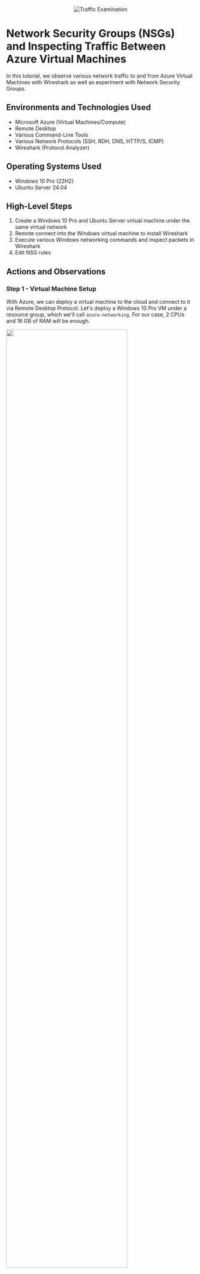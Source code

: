 <p align="center">
<img src="https://i.imgur.com/Ua7udoS.png" alt="Traffic Examination"/>
</p>

<h1>Network Security Groups (NSGs) and Inspecting Traffic Between Azure Virtual Machines</h1>
In this tutorial, we observe various network traffic to and from Azure Virtual Machines with Wireshark as well as experiment with Network Security Groups. <br />

<!--
<h2>Video Demonstration</h2>

- ### [YouTube: Azure Virtual Machines, Wireshark, and Network Security Groups](https://www.youtube.com)
-->

<h2>Environments and Technologies Used</h2>

- Microsoft Azure (Virtual Machines/Compute)
- Remote Desktop
- Various Command-Line Tools
- Various Network Protocols (SSH, RDH, DNS, HTTP/S, ICMP)
- Wireshark (Protocol Analyzer)

<h2>Operating Systems Used </h2>

- Windows 10 Pro (22H2)
- Ubuntu Server 24.04

<h2>High-Level Steps</h2>

1. Create a Windows 10 Pro and Ubuntu Server virtual machine under the same virtual network
2. Remote connect into the Windows virtual machine to install Wireshark
3. Execute various Windows networking commands and inspect packets in Wireshark
4. Edit NSG rules

<h2>Actions and Observations</h2>

<h3>Step 1 - Virtual Machine Setup</h3>

With Azure, we can deploy a virtual machine to the cloud and connect to it via Remote Desktop Protocol. Let's deploy a Windows 10 Pro VM under a resource group, which we'll call `azure-networking`. For our case, 2 CPUs and 16 GB of RAM will be enough.


<p float="left">
  <img src="images/Step1_WindowsVMCreation.png" height="80%" width="80%"/>
  <!-- <img src="images/Step1_WindowsVMCreation2.png" height="80%" width="80%" alt="Disk Sanitization Steps"/> -->
</p>

When creating the Ubuntu Server VM, we will use a password based authenication rather than an SSH key. The Ubuntu Server VM is not as resource heavy as the Windows VM, so we can opt to use one of the cheaper hardware sizes. To ensure connectivity between the two VMs, we can put this VM under the same virtual network.

<p>
  <img src="images/Step1_UbuntuServerVMCreation.png" height="80%" width="80%"/>
  <img src="images/Step1_UbuntuServerVMCreation_NetworkSettings.png" height="80%" width="80%"/>
</p>

<h3>Step 2 - Wireshark Installation</h3>

Now that the VMs are created, we can use **Remote Desktop Connection** to connect to our Windows 10 Pro VM. Once the Windows setup is complete, download [Wireshark](https://www.wireshark.org/download.html). We will download the `Windows x64 Installer` and stick with the default settings. Note that the Wireshark installer will also install `Npcap`. Now, open Wireshark and you will be greeted with the following screen:

<img src="images/WiresharkMainScreen.png" height="80%" width="80%"/>

<h3>Step 3 - Packet Trace</h3>

With Wireshark we can inspect all incoming and outgoing packets from our computer. We will inspect the following traffic:
- ICMP
- SSH
- DHCP
- DNS
- RDP

All these protocols (minus ICMP) have associated port numbers:

| Protocol   | Port Number | Transport Layer Protocol |
| -------- | ------- | ------- |
| SSH  | 22    | TCP |
| DHCP | 67/68     | UDP |
| DNS    | 53    | UDP |
| RDP    | 3389    | TCP |

Notice that we can filter our packets. As I am using an Ethernet connection, I will select that for caputuring traffic.

<h4>ICMP Trace</h4>

ICMP is the Internet Control Message Protocol and it is responsible for sending diagnostic information and error reporting between the sender and receiver of a message. Let's first filter by ICMP traffic by typing `icmp` into the filter text field at the top and hit apply.

<img src="images/WiresharkICMPFilter.png" height="80%" width="80%"/>

Then we can start the packet trace by clicking the button on the top left.

<img src="images/WiresharkICMPFilter2.png" height="80%" width="80%"/>

We should then be greeted with the following screen:

<img src="images/WiresharkICMPBlank.png" height="80%" width="80%"/>

At the moment, there are no packets to display as there isn't any ICMP traffic being sent or received by our machine. Luckily, the Windows OS has built-in commands that utilize the ICMP protocol for sending and receiving information. One of these commands is the `ping` command, which is used to test connectivity to another machine. Since we created an Ubuntu client under the same virtual network as our Windows client, we can ping its private IP address (in my case this is `10.0.0.5`). In command prompt, execute the following command:

`ping 10.0.0.5`

Of course, your IP address configuration may be different so be sure to find your Ubuntu client under `Virtual Machines` in the Azure portal. Now, if you see something like this from your ping result, it means the Ubuntu client was succesfully reached!

<img src="images/PingCommand.png" height="80%" width="80%"/>

If we take a look at the Wireshark packet trace, we will notice some packet information.

<img src="images/PingPacketTrace.png" height="80%" width="80%"/>

<h4>SSH Trace</h4>

SSH (Secure Shell) is a protocol that allows one machine to connect to another machine (typically a Linux machine) and interact with it through a command line interface. We can connect to our Ubuntu VM through SSH as follows:

`ssh <USERNAME>@<IP>`

Here, the username is what you used to create the Ubuntu VM and the IP address is its private IP. In my case, I connect to it via the command `ssh jay@10.0.0.5`. Then we authenticate with the password used during VM creation. After this is done, you will be presented with a linux command line, indicating we have connected to the Ubuntu server. In Wireshark we will see something like this:

<img src="images/SSHPacketTrace.png" height="80%" width="80%"/>

The first couple lines indicate the packets exchanged during authentication. The authentication process uses elliptic curve Diffie-Hellman, a very cryptographically secure public key exchange algorithm that prevents unauthorized access from attackers.

Now, anytime you type in a character, delete a character, or execute a command, packet data is sent to the server and back to you. This makes sense as SSH provides real-time terminal access to the other machine, which means that constant uptime is required if you want to interact with that machine and see changes.

<h4>DHCP Trace</h4>

DHCP is the Dynamic Host Configuration Protocol and it is responsible for assigning IP addresses to network devices. One commonly used command associated with DHCP is the `ipconfig` command. This command lists out the network configuration details of your machine.

<img src="images/ipconfig_output.png" height="80%" width="80%"/>

Of course, if you want more detailed information such as the DHCP servers, DNS servers, or the MAC (physical) address of your network interface card, you can execute `ipconfig /all`:

<img src="images/ipconfig_all_output.png" height="80%" width="80%"/>

Every once in a while, a user may experience Internet connectivity issues due to DHCP failing to assign an IP address to their machine. Luckily, there is a command to request a new IP address from the DHCP server:

`ipconfig /renew`

What we expect is two packets in the Wireshark trace. A DHCP request (sent by us) and a DHCP response (sent by the DHCP server),

<img src="images/DHCPTrace.png" height="80%" width="80%"/>

<h4>DNS Trace</h4>

DNS (Domain Name System) is a protocol that converts fully qualified domain names (i.e. website names) into computer readable IP addresses. This is how web browsers are able to understand website names like `www.google.com`. A simple Windows command that utilizes DNS is `nslookup`. This command returns the IP address of a domain, or vice versa, depending on what you supply as the argument.

<img src="images/nslookup_output.png" height="80%" width="80%"/>
<img src="images/DNSTrace.png" height="80%" width="80%"/>

<h4>RDP Trace</h4>

RDP is the Remote Desktop Protocol which we used to remote connect to our Windows client. If you try to filter the packet trace with the keyword `rdp`, you'll notice that there isn't much traffic being captured. This is because this filter only captures *decrypted* RDP traffic. If we want to see **ALL** RDP traffic, we can apply the following filter instead:

`tcp.port == 3389`

Recall that RDP uses TCP as its transport layer protocol on port 3389. TCP is used because a remote connection needs a consistent, in-order delivery of data to be able to interact with the remote machine. After applying this filter, you should notice a flood of traffic every second. This is because every action (i.e. a key click, a mouse movement) is sent to the remote machine and transmitted back.

<h3>NSG Rules</h3>

We can think of NSG rules as the firewall of our Azure virtual machine. Here we can create rules that allow or deny traffic based on an IP address, a range of IP addresses, or protocol. To get to this page on the Azure portal, first navigate to the Windows client VM under the `Virtual Machines` section and go to `Network settings`

<img src="images/AzureNSG.png" height="80%" width="80%"/>

Note that the number associated with each rule is a priority; a smaller number indicates higher priority. Let's create a rule that denies all inbound ICMP traffic. This will prevent us from pinging any other machine/server.

<img src="images/AzureNSG_AddInboundRule.png" height="80%" width="80%"/>
<img src="images/AzureNSG_DenyICMP.png" height="50%" width="50%"/>

Now if we try to ping, say, our linux client, we should get an indication of the ping failing.
